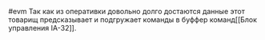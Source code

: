 #evm 
Так как из оперативки довольно долго достаются данные этот товарищ предсказывает и подгружает команды в буффер команд[[Блок управления IA-32]]. 